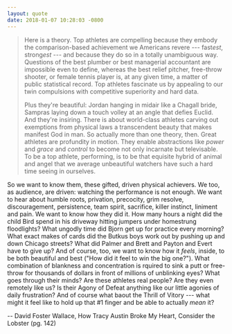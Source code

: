 ```yaml
---
layout: quote
date: 2018-01-07 10:28:03 -0800
---
```


> Here is a theory. Top athletes are compelling because they embody the comparison-based achievement we Americans revere --- fast<i>est</i>, strong<i>est</i> --- and because they do so in a totally unambiguous way. Questions of the best plumber or best managerial accountant are impossible even to define, whereas the best relief pitcher, free-throw shooter, or female tennis player is, at any given time, a matter of public statistical record. Top athletes fascinate us by appealing to our twin compulsions with competitive superiority and hard data.
>
> Plus they're beautiful: Jordan hanging in midair like a Chagall bride, Sampras laying down a touch volley at an angle that defies Euclid. And they're insiring. There is about world-class athletes carving out exemptions from physical laws a transcendent beauty that makes manifest God in man. So actually more than one theory, then. Great athletes are profundity in motion. They enable abstractions like _power_ and _grace_ and _control_ to become not only incarnate but televisable. To be a top athlete, performing, is to be that equisite hybrid of animal and angel that we average unbeautiful watchers have such a hard time seeing in ourselves.
>
>
 So we want to know them, these gifted, driven physical achievers. We too, as audience, are driven: watching the performance is not enough. We want to hear about humble roots, privation, precocity, grim resolve, discouragement, persistence, team spirit, sacrifice, killer instinct, liniment and pain. We want to know how they did it. How many hours a night did the child Bird spend in his driveway hitting jumpers under homestrung floodlights? What ungodly time did Bjorn get up for practice every morning? What exact makes of cards did the Butkus boys work out by pushing up and down Chicago streets? What did Palmer and Brett and Payton and Evert have to give up? And of course, too, we want to know how it _feels_, inside, to be both beautiful and best ("How did it feel to win the big one?"). What combination of blankness and concentration is rquired to sink a putt or free-throw for thousands of dollars in front of millions of unblinking eyes? What goes through their minds? Are these athletes real people? Are they even remotely like us? Is their Agony of Defeat anything like our little agonies of daily frustration? And of course what baout the Thrill of Vitory --- what might it feel like to hold up that #1 finger and be able to actually _mean_ it?
 
-- David Foster Wallace, How Tracy Austin Broke My Heart, Consider the Lobster (pg. 142)
